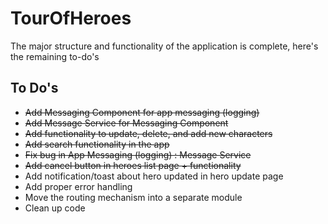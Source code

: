 # TourOfHeroes

The major structure and functionality of the application is complete, here's the remaining to-do's

## To Do's

* ~~Add Messaging Component for app messaging (logging)~~
* ~~Add Message Service for Messaging Component~~
* ~~Add functionality to update, delete, and add new characters~~
* ~~Add search functionality in the app~~
* ~~Fix bug in App Messaging (logging) : Message Service~~
* ~~Add cancel button in heroes list page + functionality~~
* Add notification/toast about hero updated in hero update page
* Add proper error handling
* Move the routing mechanism into a separate module
* Clean up code
